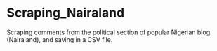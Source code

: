 # Scraping_Nairaland
Scraping comments from the political section of popular Nigerian blog (Nairaland), and saving in a CSV file.
